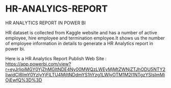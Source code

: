 # HR-ANALYICS-REPORT
HR ANALYTICS REPORT IN POWER BI


HR dataset is collected from Kaggle website and has a number of active employee, hire employee and termination employee.It shows us the number of employee information in details to generate a HR Analytics report in power bi.

Here is a HR Analytics Report Publish Web Site : https://app.powerbi.com/view?r=eyJrIjoiMGY0YjZhMGItNDE4Ny00MWQzLWEyMjMtZWNjZTJhODU5NTY2IiwidCI6ImY0YzIyYjFlLTU4MjItNDdmYS1hYzg1LWIyOTM1M2I1NTgzYSIsImMiOjEwfQ%3D%3D
